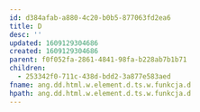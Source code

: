 ```yaml
---
id: d384afab-a880-4c20-b0b5-877063fd2ea6
title: D
desc: ''
updated: 1609129304686
created: 1609129304686
parent: f0f052fa-2861-4841-98fa-b228ab7b1b71
children:
  - 253342f0-711c-438d-bdd2-3a877e583aed
fname: ang.dd.html.w.element.d.ts.w.funkcja.d
hpath: ang.dd.html.w.element.d.ts.w.funkcja.d
---
```



